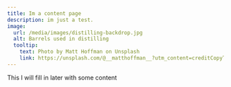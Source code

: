 ```yaml
---
title: Im a content page
description: im just a test.
image:
  url: /media/images/distilling-backdrop.jpg
  alt: Barrels used in distilling
  tooltip:
    text: Photo by Matt Hoffman on Unsplash
    link: https://unsplash.com/@__matthoffman__?utm_content=creditCopyText&utm_medium=referral&utm_source=unsplash
---
```


This I will fill in later with some content
